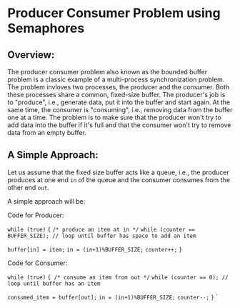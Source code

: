 # Producer Consumer Problem using Semaphores

## Overview:

The producer consumer problem also known as the bounded buffer problem is a classic example of a multi-process synchronization problem. The problem invloves two processes, the producer and the consumer. Both these processes share a common, fixed-size buffer. The producer's job is to "produce", i.e., generate data, put it into the buffer and start again. At the same time, the consumer is "consuming", i.e., removing data from the buffer one at a time. The problem is to make sure that the producer won't try to add data into the buffer if it's full and that the consumer won't try to remove data from an empty buffer.

## A Simple Approach:

Let us assume that the fixed size buffer acts like a queue, i.e., the producer produces at one end `in` of the queue and the consumer consumes from the other end `out`.

A simple approach will be:

Code for Producer:

`while (true)`
`{`
  `/* produce an item at in */`
  `while (counter == BUFFER_SIZE); // loop until buffer has space to add an item`
  
  `buffer[in] = item;`
  `in = (in+1)%BUFFER_SIZE;`
  `counter++;`
`}`

Code for Consumer:

`while (true)`
`{
  /* consume an item from out */`
  `while (counter == 0); // loop until buffer has an item`
  
  `consumed_item = buffer[out];`
  `in = (in+1)%BUFFER_SIZE;`
  `counter--;`
`}`
`
